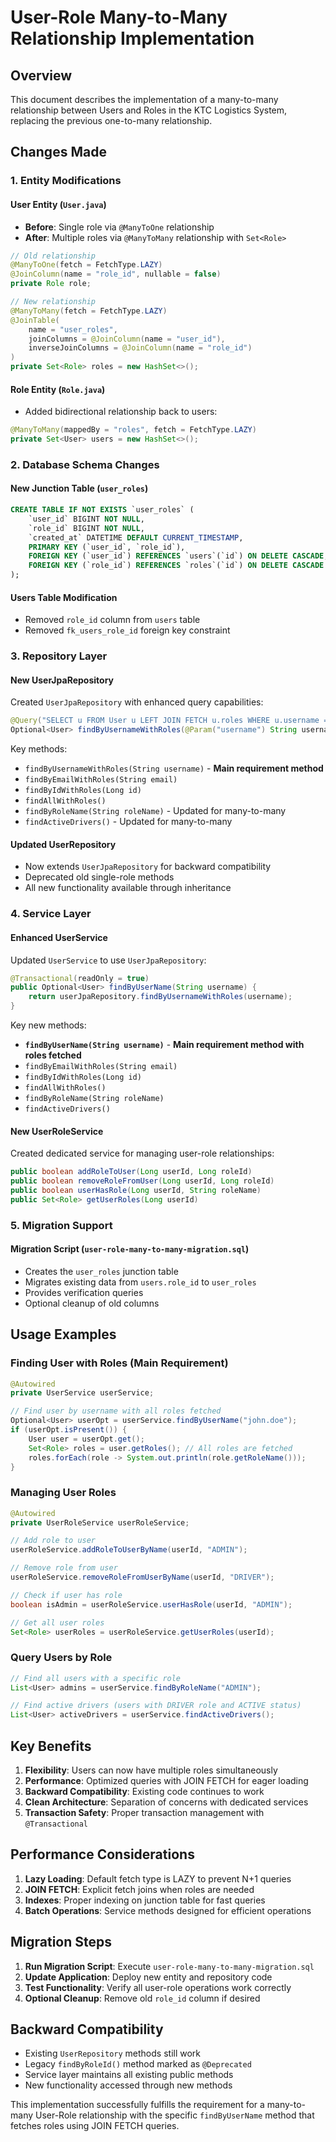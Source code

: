 # User-Role Many-to-Many Relationship Implementation

## Overview
This document describes the implementation of a many-to-many relationship between Users and Roles in the KTC Logistics System, replacing the previous one-to-many relationship.

## Changes Made

### 1. Entity Modifications

#### User Entity (`User.java`)
- **Before**: Single role via `@ManyToOne` relationship
- **After**: Multiple roles via `@ManyToMany` relationship with `Set<Role>`

```java
// Old relationship
@ManyToOne(fetch = FetchType.LAZY)
@JoinColumn(name = "role_id", nullable = false)
private Role role;

// New relationship
@ManyToMany(fetch = FetchType.LAZY)
@JoinTable(
    name = "user_roles",
    joinColumns = @JoinColumn(name = "user_id"),
    inverseJoinColumns = @JoinColumn(name = "role_id")
)
private Set<Role> roles = new HashSet<>();
```

#### Role Entity (`Role.java`)
- Added bidirectional relationship back to users:

```java
@ManyToMany(mappedBy = "roles", fetch = FetchType.LAZY)
private Set<User> users = new HashSet<>();
```

### 2. Database Schema Changes

#### New Junction Table (`user_roles`)
```sql
CREATE TABLE IF NOT EXISTS `user_roles` (
    `user_id` BIGINT NOT NULL,
    `role_id` BIGINT NOT NULL,
    `created_at` DATETIME DEFAULT CURRENT_TIMESTAMP,
    PRIMARY KEY (`user_id`, `role_id`),
    FOREIGN KEY (`user_id`) REFERENCES `users`(`id`) ON DELETE CASCADE,
    FOREIGN KEY (`role_id`) REFERENCES `roles`(`id`) ON DELETE CASCADE
);
```

#### Users Table Modification
- Removed `role_id` column from `users` table
- Removed `fk_users_role_id` foreign key constraint

### 3. Repository Layer

#### New UserJpaRepository
Created `UserJpaRepository` with enhanced query capabilities:

```java
@Query("SELECT u FROM User u LEFT JOIN FETCH u.roles WHERE u.username = :username")
Optional<User> findByUsernameWithRoles(@Param("username") String username);
```

Key methods:
- `findByUsernameWithRoles(String username)` - **Main requirement method**
- `findByEmailWithRoles(String email)`
- `findByIdWithRoles(Long id)`
- `findAllWithRoles()`
- `findByRoleName(String roleName)` - Updated for many-to-many
- `findActiveDrivers()` - Updated for many-to-many

#### Updated UserRepository
- Now extends `UserJpaRepository` for backward compatibility
- Deprecated old single-role methods
- All new functionality available through inheritance

### 4. Service Layer

#### Enhanced UserService
Updated `UserService` to use `UserJpaRepository`:

```java
@Transactional(readOnly = true)
public Optional<User> findByUserName(String username) {
    return userJpaRepository.findByUsernameWithRoles(username);
}
```

Key new methods:
- **`findByUserName(String username)`** - **Main requirement method with roles fetched**
- `findByEmailWithRoles(String email)`
- `findByIdWithRoles(Long id)`
- `findAllWithRoles()`
- `findByRoleName(String roleName)`
- `findActiveDrivers()`

#### New UserRoleService
Created dedicated service for managing user-role relationships:

```java
public boolean addRoleToUser(Long userId, Long roleId)
public boolean removeRoleFromUser(Long userId, Long roleId)
public boolean userHasRole(Long userId, String roleName)
public Set<Role> getUserRoles(Long userId)
```

### 5. Migration Support

#### Migration Script (`user-role-many-to-many-migration.sql`)
- Creates the `user_roles` junction table
- Migrates existing data from `users.role_id` to `user_roles`
- Provides verification queries
- Optional cleanup of old columns

## Usage Examples

### Finding User with Roles (Main Requirement)
```java
@Autowired
private UserService userService;

// Find user by username with all roles fetched
Optional<User> userOpt = userService.findByUserName("john.doe");
if (userOpt.isPresent()) {
    User user = userOpt.get();
    Set<Role> roles = user.getRoles(); // All roles are fetched
    roles.forEach(role -> System.out.println(role.getRoleName()));
}
```

### Managing User Roles
```java
@Autowired
private UserRoleService userRoleService;

// Add role to user
userRoleService.addRoleToUserByName(userId, "ADMIN");

// Remove role from user
userRoleService.removeRoleFromUserByName(userId, "DRIVER");

// Check if user has role
boolean isAdmin = userRoleService.userHasRole(userId, "ADMIN");

// Get all user roles
Set<Role> userRoles = userRoleService.getUserRoles(userId);
```

### Query Users by Role
```java
// Find all users with a specific role
List<User> admins = userService.findByRoleName("ADMIN");

// Find active drivers (users with DRIVER role and ACTIVE status)
List<User> activeDrivers = userService.findActiveDrivers();
```

## Key Benefits

1. **Flexibility**: Users can now have multiple roles simultaneously
2. **Performance**: Optimized queries with JOIN FETCH for eager loading
3. **Backward Compatibility**: Existing code continues to work
4. **Clean Architecture**: Separation of concerns with dedicated services
5. **Transaction Safety**: Proper transaction management with `@Transactional`

## Performance Considerations

1. **Lazy Loading**: Default fetch type is LAZY to prevent N+1 queries
2. **JOIN FETCH**: Explicit fetch joins when roles are needed
3. **Indexes**: Proper indexing on junction table for fast queries
4. **Batch Operations**: Service methods designed for efficient operations

## Migration Steps

1. **Run Migration Script**: Execute `user-role-many-to-many-migration.sql`
2. **Update Application**: Deploy new entity and repository code
3. **Test Functionality**: Verify all user-role operations work correctly
4. **Optional Cleanup**: Remove old `role_id` column if desired

## Backward Compatibility

- Existing `UserRepository` methods still work
- Legacy `findByRoleId()` method marked as `@Deprecated`
- Service layer maintains all existing public methods
- New functionality accessed through new methods

This implementation successfully fulfills the requirement for a many-to-many User-Role relationship with the specific `findByUserName` method that fetches roles using JOIN FETCH queries.
